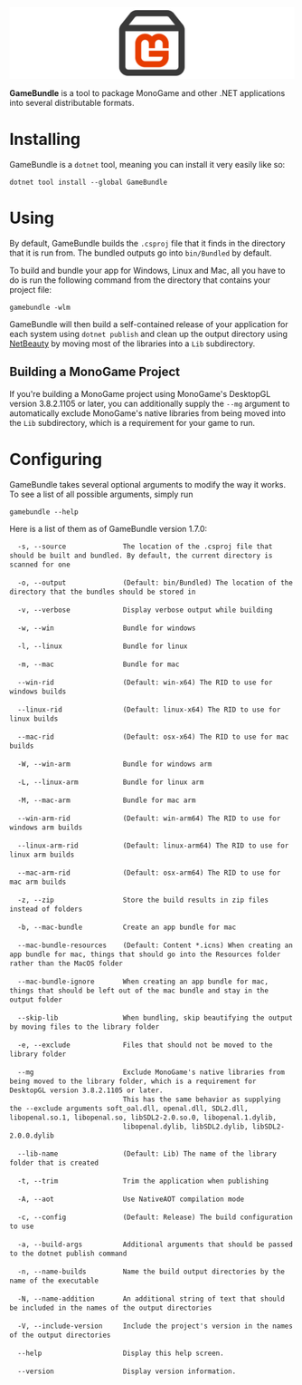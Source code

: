 ![The GameBundle logo](https://raw.githubusercontent.com/Ellpeck/GameBundle/main/Banner.png)

**GameBundle** is a tool to package MonoGame and other .NET applications into several distributable formats.

# Installing
GameBundle is a `dotnet` tool, meaning you can install it very easily like so:
```
dotnet tool install --global GameBundle
```

# Using
By default, GameBundle builds the `.csproj` file that it finds in the directory that it is run from. The bundled outputs go into `bin/Bundled` by default.

To build and bundle your app for Windows, Linux and Mac, all you have to do is run the following command from the directory that contains your project file:
```
gamebundle -wlm
```

GameBundle will then build a self-contained release of your application for each system using `dotnet publish` and clean up the output directory using [NetBeauty](https://github.com/nulastudio/NetBeauty2) by moving most of the libraries into a `Lib` subdirectory.

## Building a MonoGame Project
If you're building a MonoGame project using MonoGame's DesktopGL version 3.8.2.1105 or later, you can additionally supply the `--mg` argument to automatically exclude MonoGame's native libraries from being moved into the `Lib` subdirectory, which is a requirement for your game to run.

# Configuring
GameBundle takes several optional arguments to modify the way it works. To see a list of all possible arguments, simply run
```
gamebundle --help
```

Here is a list of them as of GameBundle version 1.7.0:
```
  -s, --source              The location of the .csproj file that should be built and bundled. By default, the current directory is scanned for one

  -o, --output              (Default: bin/Bundled) The location of the directory that the bundles should be stored in

  -v, --verbose             Display verbose output while building

  -w, --win                 Bundle for windows

  -l, --linux               Bundle for linux

  -m, --mac                 Bundle for mac

  --win-rid                 (Default: win-x64) The RID to use for windows builds

  --linux-rid               (Default: linux-x64) The RID to use for linux builds

  --mac-rid                 (Default: osx-x64) The RID to use for mac builds

  -W, --win-arm             Bundle for windows arm

  -L, --linux-arm           Bundle for linux arm

  -M, --mac-arm             Bundle for mac arm

  --win-arm-rid             (Default: win-arm64) The RID to use for windows arm builds

  --linux-arm-rid           (Default: linux-arm64) The RID to use for linux arm builds

  --mac-arm-rid             (Default: osx-arm64) The RID to use for mac arm builds

  -z, --zip                 Store the build results in zip files instead of folders

  -b, --mac-bundle          Create an app bundle for mac

  --mac-bundle-resources    (Default: Content *.icns) When creating an app bundle for mac, things that should go into the Resources folder rather than the MacOS folder

  --mac-bundle-ignore       When creating an app bundle for mac, things that should be left out of the mac bundle and stay in the output folder

  --skip-lib                When bundling, skip beautifying the output by moving files to the library folder

  -e, --exclude             Files that should not be moved to the library folder

  --mg                      Exclude MonoGame's native libraries from being moved to the library folder, which is a requirement for DesktopGL version 3.8.2.1105 or later.
                            This has the same behavior as supplying the --exclude arguments soft_oal.dll, openal.dll, SDL2.dll, libopenal.so.1, libopenal.so, libSDL2-2.0.so.0, libopenal.1.dylib,        
                            libopenal.dylib, libSDL2.dylib, libSDL2-2.0.0.dylib

  --lib-name                (Default: Lib) The name of the library folder that is created

  -t, --trim                Trim the application when publishing

  -A, --aot                 Use NativeAOT compilation mode

  -c, --config              (Default: Release) The build configuration to use

  -a, --build-args          Additional arguments that should be passed to the dotnet publish command

  -n, --name-builds         Name the build output directories by the name of the executable

  -N, --name-addition       An additional string of text that should be included in the names of the output directories

  -V, --include-version     Include the project's version in the names of the output directories

  --help                    Display this help screen.

  --version                 Display version information.
```
